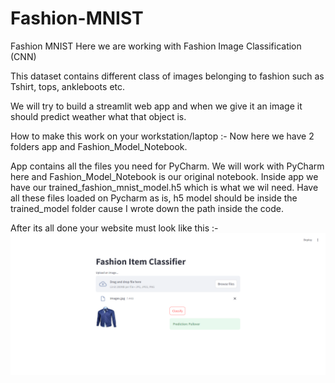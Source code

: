 # Fashion-MNIST
Fashion MNIST
Here we are working with Fashion Image Classification (CNN)

This dataset contains different class of images belonging to fashion such as Tshirt, tops, ankleboots etc.

We will try to build a streamlit web app and when we give it an image it should predict weather what that object is.

How to make this work on your workstation/laptop :-
Now here we have 2 folders app and Fashion_Model_Notebook. 

App contains all the files you need for PyCharm. We will work with PyCharm here and Fashion_Model_Notebook is our original notebook. 
Inside app we have our trained_fashion_mnist_model.h5 which is what we wil need. 
Have all these files loaded on Pycharm as is, h5 model should be inside the trained_model folder cause I wrote down the path inside the code. 

After its all done your website must look like this :- 
![Project Screenshot](Final_Output/screenshot.png)
